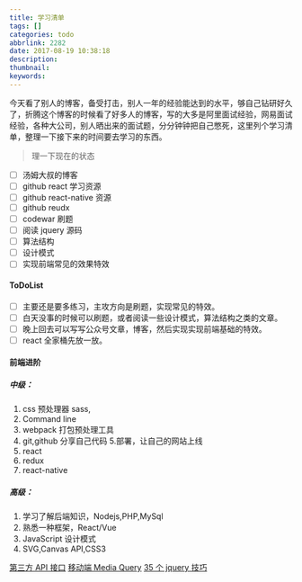 ```yaml
---
title: 学习清单
tags: []
categories: todo
abbrlink: 2282
date: 2017-08-19 10:38:18
description:
thumbnail:
keywords:
---
```


今天看了别人的博客，备受打击，别人一年的经验能达到的水平，够自己钻研好久了，折腾这个博客的时候看了好多人的博客，写的大多是阿里面试经验，网易面试经验，各种大公司，别人晒出来的面试题，分分钟钟把自己憋死，这里列个学习清单，整理一下接下来的时间要去学习的东西。

<!-- more -->

> 理一下现在的状态

- [ ] 汤姆大叔的博客
- [ ] github react 学习资源
- [ ] github react-native 资源
- [ ] github reudx
- [ ] codewar 刷题
- [ ] 阅读 jquery 源码
- [ ] 算法结构
- [ ] 设计模式
- [ ] 实现前端常见的效果特效

#### ToDoList

- [ ] 主要还是要多练习，主攻方向是刷题，实现常见的特效。
- [ ] 白天没事的时候可以刷题，或者阅读一些设计模式，算法结构之类的文章。
- [ ] 晚上回去可以写写公众号文章，博客，然后实现实现前端基础的特效。
- [ ] react 全家桶先放一放。

#### 前端进阶

##### 中级：

1. css 预处理器 sass,
2. Command line
3. webpack 打包预处理工具
4. git,github 分享自己代码 5.部署，让自己的网站上线
5. react
6. redux
7. react-native

##### 高级：

1. 学习了解后端知识，Nodejs,PHP,MySql
2. 熟悉一种框架，React/Vue
3. JavaScript 设计模式
4. SVG,Canvas API,CSS3

[第三方 API 接口](https://zyl.me/blog/2037)
[移动端 Media Query](https://zyl.me/blog/101)
[35 个 jquery 技巧](https://zyl.me/blog/52)
